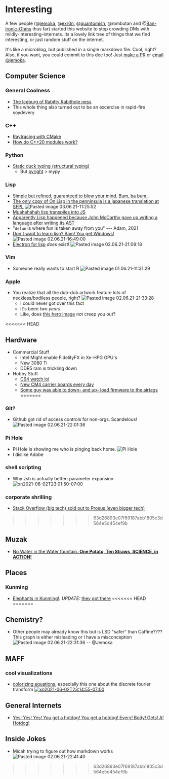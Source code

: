 # Interesting
A few people (@[jemoka](https://www.jemoka.com), @[exr0n](http://www.exr0n.com), @[quantumish](https://richardfeynmanrocks.github.io), @rombutan and @[Ban-Ironic-Ohms](https://github.com/Ban-Ironic-Ohms) thus far) started this website to stop crowding DMs with mildly-interesting-internets. Its a lovely link tree of things that we find interesting, or just random stuff on the internet.

It's like a microblog, but published in a single markdown file. Cool, right? Also, if you want, you could commit to this doc too! Just [make a PR](https://github.com/Jemoka/interesting) or [email @jemoka](mailto:hliu@shabang.cf).

## Computer Science
### General Coolness
- [The Iceburg of Rabitty Rabithole ness](https://suricrasia.online/iceberg/).
- This whole thing also turned out to be an excercise in rapid-fire soydevery

### C++
- [Raytracing with CMake](https://64.github.io/cmake-raytracer/)
- [How do C++20 modules work?](https://vector-of-bool.github.io/2019/03/10/modules-1.html)

### Python
- [Static duck typing (structural typing)](https://glyph.twistedmatrix.com/2020/07/new-duck.html)
    * But [pyright](https://github.com/microsoft/pyright) > mypy

### Lisp
- [Simple but refined, guaranteed to blow your mind. Bum, ba bum.](http://landoflisp.com/).
- [The only copy of On Lisp in the penninsula is a japanese translation at SFPL](https://sfpl.bibliocommons.com/item/show/3660332093) ![Pasted image 03.06.21-11:25:52](./images/eQbpuFQGZPhryrcFrSiyP4KEmhPWiM.png)
- [Muahahahah lisp transpiles into JS](https://common-lisp.net/project/parenscript/)
- [Apparently Lisp happened because John McCarthy gave up writing a language after writing its AST](https://qr.ae/pG2AOR)
- "`defun` is where fun is taken away from you" --- Adam, 2021
- [Don't want to learn lisp? Bam! You get Windows!](http://www.paulgraham.com/iflisp.html) ![Pasted image 02.06.21-16:49:00](./images/WKRBYtPvQ9bnrG6xHftVg7RSplD9Un.png)
- [Electron for lisp](https://rabbibotton.github.io/clog/clog-manual.html#x-28CLOG-3A-40CLOG-GETTING-STARTED-20MGL-PAX-3ASECTION-29) _does_ exist! ![Pasted image 02.06.21-21:09:18](./images/pxFExrG5JMihWhJZTUXU5i3Q6L4LiS.png)
 
### Vim
- Someone really wants to start R ![Pasted image 01.06.21-11:31:29](./images/zbO3XeNe3xrKLq2tSVoPke3kzoiKpL.png)

### Apple
- You realize that all the dub-dub artwork feature lots of neckless/bodiless people, right? ![Pasted image 02.06.21-21:33:28](./images/47c5lgDp21YBtV2G1YohKeRpSclftp.png)
    * I could never got over this fact
    * It's been _two years_
    * Like, does [this hero image](https://developer.apple.com/wwdc21/swift-student-challenge/) not creep you out? 

<<<<<<< HEAD
## Hardware
- Commercial Stuff
    * Intel Might enable FidelityFX in Xe-HPG GPU's
    * New 3080 Ti
    * DDR5 ram is trickling down
- Hobby Stuff
    * [C64 watch lol](https://hackaday.com/2021/06/02/commodore-inspired-watch-puts-basic-on-your-wrist/)
    * [New CM4 carrier boards every day](https://pipci.jeffgeerling.com/boards_cm)
    * [Some guy was able to down- and up- load firmware to the airtags](https://www.youtube.com/watch?v=_E0PWQvW-14)
=======
### Git?
- Github got rid of access controls for non-orgs. Scandelous! ![Pasted image 02.06.21-22:01:36](./images/ggswdhdFpMGVnuOFcZP1VCb7FW5MmM.png)

### Pi Hole
- Pi Hole is showing me who is pinging back home.
![Pi Hole](./images/piHole_Ban-Ironic-Ohms.png)
- I dislike Adobe

### shell scripting
- Why zsh is actually better: parameter expansion
![xn2021-06-02T23:01:50-07:00](./images/xn2021-06-02T23:01:41-07:00.png)

### corporate shrilling
- [Stack Overflow (big tech) sold out to Prosus (even bigger tech)](https://www.wsj.com/articles/software-developer-community-stack-overflow-sold-to-tech-giant-prosus-for-1-8-billion-11622648400)
>>>>>>> 63d26893e07f69187abb1805c3d564e5d454ef9b

## Muzak
- [No Water in the Water fountain. **One Potato, Ten Straws, SCIENCE, in ACTION!**](https://www.youtube.com/watch?v=jbiFcPhccu8)

## Places
### Kunming
- [Elephants in Kunming!](https://www.scmp.com/news/china/science/article/3135331/chinese-elephant-herd-hits-road-quest-through-urban-jungle). *UPDATE:* [they got there](https://www.nbcnews.com/news/world/herd-wild-elephants-approaches-chinese-city-after-300-mile-journey-n1269293)
<<<<<<< HEAD
=======

## Chemistry?
- Other people may already know this but is LSD "safer" than Caffine???? This graph is either misleading or I have a misconception ![Pasted image 02.06.21-22:31:36](./images/uNWaPJfuhhTQXZKjl4NWd4MJbJRKq3.png) -- @Jemoka

## MAFF

### cool visualizations

- [colorizing equations](https://betterexplained.com/articles/colorized-math-equations/), especially this one about the discrete fourier transform
[![xn2021-06-02T23:14:55-07:00](./images/xn2021-06-02T23:14:55-07:00.png)](https://github.com/Jemoka/interesting/blob/master/public/images/xn2021-06-02T23:14:55-07:00.png?raw=true)

## General Internets
- [Yes! Yes! Yes! You get a hotdog! You get a hotdog! Every! Body! Gets! A! Hotdog!](https://www.youtube.com/watch?v=Ziu2rrNS7S0)

## Inside Jokes
- Micah trying to figure out how markdown works ![Pasted image 02.06.21-22:41:40](./images/vPG4SgK43aCjjBqSFENggamiOKJk3N.png)

>>>>>>> 63d26893e07f69187abb1805c3d564e5d454ef9b
